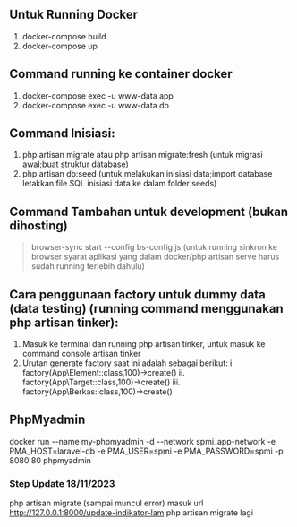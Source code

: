 ## Untuk Running Docker

1. docker-compose build <!-- Untuk build image (cukup running 1x jika image sudah dibuild) -->
2. docker-compose up <!-- Untuk running container -->

## Command running ke container docker

1. docker-compose exec -u www-data app <!-- Untuk running command/terminal ke container aplikasi -->
2. docker-compose exec -u www-data db <!-- Untuk running command/terminal ke container db (mysql) -->

## Command Inisiasi:

1. php artisan migrate atau php artisan migrate:fresh (untuk migrasi awal;buat struktur database)
2. php artisan db:seed (untuk melakukan inisiasi data;import database letakkan file SQL inisiasi data ke dalam folder seeds)

## Command Tambahan untuk development (bukan dihosting)

> browser-sync start --config bs-config.js (untuk running sinkron ke browser syarat aplikasi yang dalam docker/php artisan serve harus sudah running terlebih dahulu)

## Cara penggunaan factory untuk dummy data (data testing) (running command menggunakan php artisan tinker):

1. Masuk ke terminal dan running php artisan tinker, untuk masuk ke command console artisan tinker
2. Urutan generate factory saat ini adalah sebagai berikut:
   i. factory(App\Element::class,100)->create()
   ii. factory(App\Target::class,100)->create()
   iii. factory(App\Berkas::class,100)->create()

## PhpMyadmin

docker run --name my-phpmyadmin -d --network spmi_app-network -e PMA_HOST=laravel-db -e PMA_USER=spmi -e PMA_PASSWORD=spmi -p 8080:80 phpmyadmin

### Step Update 18/11/2023

php artisan migrate (sampai muncul error)
masuk url http://127.0.0.1:8000/update-indikator-lam
php artisan migrate lagi
